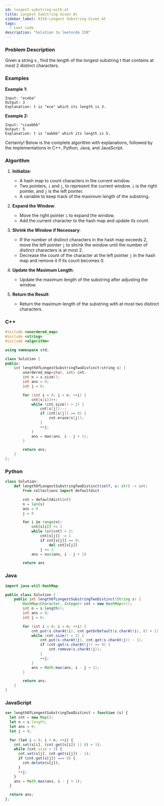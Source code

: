 ```yaml
---
id: longest-substring-with-at
title: Longest Substring Given At
sidebar_label: 0159-Longest Substring Given At
tags:
  - Leet code
description: "Solution to leetocde 159"
---
```


### Problem Description

Given a string s , find the length of the longest substring t that contains at most 2 distinct characters.

### Examples

**Example 1:**

```
Input: "eceba"
Output: 3
Explanation: t is "ece" which its length is 3.
```

**Example 2:**

```
Input: "ccaabbb"
Output: 5
Explanation: t is "aabbb" which its length is 5.
```

Certainly! Below is the complete algorithm with explanations, followed by the implementations in C++, Python, Java, and JavaScript.

### Algorithm

1. **Initialize**:

   - A hash map to count characters in the current window.
   - Two pointers, `i` and `j`, to represent the current window. `i` is the right pointer, and `j` is the left pointer.
   - A variable to keep track of the maximum length of the substring.

2. **Expand the Window**:

   - Move the right pointer `i` to expand the window.
   - Add the current character to the hash map and update its count.

3. **Shrink the Window if Necessary**:

   - If the number of distinct characters in the hash map exceeds 2, move the left pointer `j` to shrink the window until the number of distinct characters is at most 2.
   - Decrease the count of the character at the left pointer `j` in the hash map and remove it if its count becomes 0.

4. **Update the Maximum Length**:

   - Update the maximum length of the substring after adjusting the window.

5. **Return the Result**:
   - Return the maximum length of the substring with at most two distinct characters.

### C++

```cpp
#include <unordered_map>
#include <string>
#include <algorithm>

using namespace std;

class Solution {
public:
    int lengthOfLongestSubstringTwoDistinct(string s) {
        unordered_map<char, int> cnt;
        int n = s.size();
        int ans = 0;
        int j = 0;

        for (int i = 0; i < n; ++i) {
            cnt[s[i]]++;
            while (cnt.size() > 2) {
                cnt[s[j]]--;
                if (cnt[s[j]] == 0) {
                    cnt.erase(s[j]);
                }
                ++j;
            }
            ans = max(ans, i - j + 1);
        }

        return ans;
    }
};
```

### Python

```python
class Solution:
    def lengthOfLongestSubstringTwoDistinct(self, s: str) -> int:
        from collections import defaultdict

        cnt = defaultdict(int)
        n = len(s)
        ans = 0
        j = 0

        for i in range(n):
            cnt[s[i]] += 1
            while len(cnt) > 2:
                cnt[s[j]] -= 1
                if cnt[s[j]] == 0:
                    del cnt[s[j]]
                j += 1
            ans = max(ans, i - j + 1)

        return ans
```

### Java

```java
import java.util.HashMap;

public class Solution {
    public int lengthOfLongestSubstringTwoDistinct(String s) {
        HashMap<Character, Integer> cnt = new HashMap<>();
        int n = s.length();
        int ans = 0;
        int j = 0;

        for (int i = 0; i < n; ++i) {
            cnt.put(s.charAt(i), cnt.getOrDefault(s.charAt(i), 0) + 1);
            while (cnt.size() > 2) {
                cnt.put(s.charAt(j), cnt.get(s.charAt(j)) - 1);
                if (cnt.get(s.charAt(j)) == 0) {
                    cnt.remove(s.charAt(j));
                }
                ++j;
            }
            ans = Math.max(ans, i - j + 1);
        }

        return ans;
    }
}
```

### JavaScript

```javascript
var lengthOfLongestSubstringTwoDistinct = function (s) {
  let cnt = new Map();
  let n = s.length;
  let ans = 0;
  let j = 0;

  for (let i = 0; i < n; ++i) {
    cnt.set(s[i], (cnt.get(s[i]) || 0) + 1);
    while (cnt.size > 2) {
      cnt.set(s[j], cnt.get(s[j]) - 1);
      if (cnt.get(s[j]) === 0) {
        cnt.delete(s[j]);
      }
      ++j;
    }
    ans = Math.max(ans, i - j + 1);
  }

  return ans;
};
```
